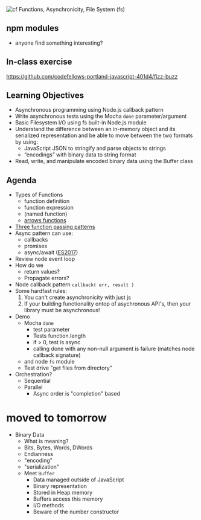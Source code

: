 ![cf](http://i.imgur.com/7v5ASc8.png) Functions, Asynchronicity, File System (fs)

## npm modules
* anyone find something interesting?

## In-class exercise

https://github.com/codefellows-portland-javascript-401d4/fizz-buzz

## Learning Objectives

* Asynchronous programming using Node.js callback pattern
* Write asynchronous tests using the Mocha `done` parameter/argument
* Basic Filesystem I/O using fs built-in Node.js module
* Understand the difference between an in-memory object and its 
serialized representation and be able to move between the two formats by using:
	* JavaScript JSON to stringify and parse objects to strings
	* “encodings” with binary data to string format
* Read, write, and manipulate encoded binary data using the Buffer class

## Agenda

* Types of Functions
    * function definition
    * function expression
    * (named function)
    * [arrows functions](https://github.com/martypdx/workshop-promises-fat-arrows/blob/master/fat-arrows.md)
* [Three function passing patterns](https://github.com/martypdx/workshop-promises-fat-arrows/blob/master/async-js-patterns.md) 
* Async pattern can use:
    * callbacks
    * promises
    * async/await ([ES2017](https://github.com/tc39/proposals/blob/master/finished-proposals.md))
* Review node event loop
* How do we
	* return values?
	* Propagate errors?
* Node callback pattern `callback( err, result )`
* Some hardfast rules:
    1. You can't create asynchronicity with just js
    2. If your building functionality ontop of asychronous API's, 
    then your library must be asynchronous!
* Demo
	* Mocha `done`
		* test parameter
		* Tests function.length
		* if > 0, test is async
		* calling done with any non-null argument is failure (matches node callback signature)
	* and node `fs` module
	* Test drive "get files from directory"
* Orchestration?
	* Sequential
	* Parallel
		* Async order is "completion" based

# moved to tomorrow
* Binary Data
	* What is meaning?
	* Bits, Bytes, Words, DWords
	* Endianness
	* "encoding"
	* "serialization"
	* Meet `Buffer`
		* Data managed outside of JavaScript
		* Binary representation
		* Stored in Heap memory
		* Buffers access this memory
		* I/O methods
		* Beware of the number constructor
